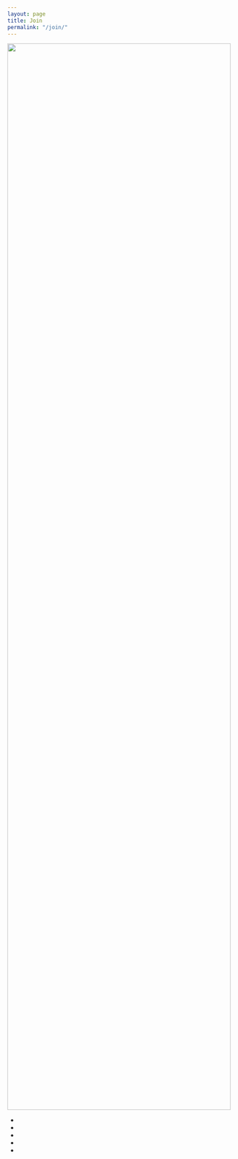 ```yaml
---
layout: page
title: Join
permalink: "/join/"
---
```

<div>
<img src="/assets/banners/resources_banner.jpg" style="height: 60vh; width: 100%; object-fit: cover;"/>
</div>
<!-- change to join_us banenr and add buttons to a container -->
<ul class="timeline">
	<li data-year="2017" data-text="Lorem ipsum dolor sit amet, consectetur."></li>
	<li data-year="2018" data-text="Lorem ipsum dolor sit amet, consectetur."></li>
	<li data-year="2019" data-text="Lorem ipsum dolor sit amet, consectetur."></li>
	<li data-year="2020" data-text="Lorem ipsum dolor sit amet, consectetur."></li>
	<li data-year="2021" data-text="Lorem ipsum dolor sit amet, consectetur."></li>
</ul>